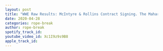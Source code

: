 ```yaml
---
layout: post
title: "WWE Raw Results: McIntyre & Rollins Contract Signing. The Maharaja returns & Nia stands tall"
date: 2020-04-28
categories: rope-break
author: rope-break
spotify_track_id: 
youtube_video_id: Xc1I9z9s9B8
apple_track_id: 
---
```

